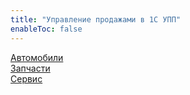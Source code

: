 ```yaml
---
title: "Управление продажами в 1С УПП"
enableToc: false
---
```


[Автомобили](Управление%20продажами%20автомобилей%20в%20УПП.md)  
[Запчасти](Управление%20продажами%20запчастей%20в%20УПП.md)  
[Сервис](Управление%20продажами%20сервис.md)


















